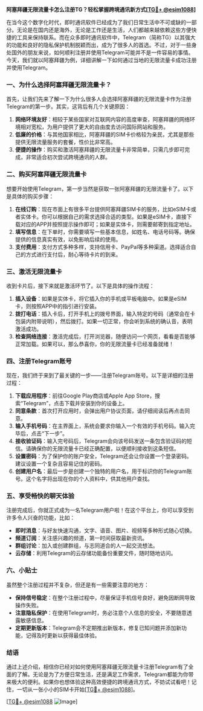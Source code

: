 **阿塞拜疆无限流量卡怎么注册TG？轻松掌握跨境通讯新方式[[TG💪+ @esim1088](https://t.me/s/esim1088)]**

在当今这个数字化时代，即时通讯软件已经成为了我们日常生活中不可或缺的一部分。无论是在国内还是海外，无论是工作还是生活，人们都越来越依赖这些方便快捷的工具来保持联系。而在众多即时通讯软件中，Telegram（简称TG）以其强大的功能和良好的隐私保护机制脱颖而出，成为了很多人的首选。不过，对于一些身处国外的朋友来说，如何顺利注册并使用Telegram可能并不是一件容易的事情。今天，我们就以阿塞拜疆为例，详细讲解一下如何通过当地的无限流量卡成功注册并使用Telegram。

### 一、为什么选择阿塞拜疆无限流量卡？

首先，让我们先来了解一下为什么很多人会选择阿塞拜疆的无限流量卡作为注册Telegram的第一步。其实，这背后有几个关键原因：

1. **网络环境友好**：相较于某些国家对互联网内容的高度审查，阿塞拜疆的网络环境相对宽松，为用户提供了更大的自由度去访问国际网站和服务。
2. **低廉的价格**：与其他国家相比，阿塞拜疆的SIM卡价格较为亲民，尤其是那些提供无限流量服务的套餐，性价比非常高。
3. **便捷的操作**：购买和激活阿塞拜疆的无限流量卡非常简单，只需几步即可完成，非常适合初次尝试跨境通讯的人群。

### 二、购买阿塞拜疆无限流量卡

想要开始使用Telegram，第一步当然是获取一张阿塞拜疆的无限流量卡了。以下是具体的购买步骤：

1. **在线订购**：现在市面上有很多平台提供阿塞拜疆SIM卡的服务，比如eSIM卡或者实体卡。你可以根据自己的需求选择合适的类型。如果是eSIM卡，直接下载对应的APP并按照提示操作即可；如果是实体卡，则需要邮寄到指定地址。
2. **填写信息**：在下单时，你需要填写一些基本信息，如姓名、电话号码等。确保提供的信息真实有效，以免影响后续的使用。
3. **支付费用**：支付方式多种多样，支持信用卡、PayPal等多种渠道。选择适合自己的方式进行支付后，耐心等待卡片的到来。

### 三、激活无限流量卡

收到卡片后，接下来就是激活环节了。以下是具体的操作流程：

1. **插入设备**：如果是实体卡，将它插入你的手机或平板电脑中。如果是eSIM卡，则按照APP中的指引进行安装。
2. **拨打电话**：插入卡后，打开手机上的拨号界面，输入特定的号码（通常会在卡包装内附带说明），然后拨打。如果一切正常，你会听到系统的确认音，表明激活成功。
3. **检查网络连接**：激活完成后，打开浏览器，随便访问一个网页，看看是否能够正常加载。如果可以，那么恭喜你，你的无限流量卡已经准备就绪！

### 四、注册Telegram账号

现在，我们终于来到了最关键的一步——注册Telegram账号。以下是详细的注册过程：

1. **下载应用程序**：前往Google Play商店或Apple App Store，搜索“Telegram”，点击下载并安装到你的设备上。
2. **同意条款**：首次打开应用时，会弹出用户协议页面，请仔细阅读后再点击同意。
3. **输入手机号码**：在主界面上，系统会要求你输入一个有效的手机号码。输入完毕后，点击“下一步”。
4. **接收验证码**：输入完号码后，Telegram会向该号码发送一条包含验证码的短信。请确保你的无限流量卡已经正确配置，以便顺利接收到这条短信。
5. **设置密码**：为了保护你的账户安全，Telegram还会让你设置一个登录密码。建议设置一个复杂且容易记住的密码。
6. **创建用户名**：最后一步是创建一个独特的用户名，用于标识你的Telegram账号。这个名字将出现在你的个人资料中，供其他用户查找。

### 五、享受畅快的聊天体验

注册完成后，你就正式成为一名Telegram用户啦！在这个平台上，你可以享受到许多令人兴奋的功能，比如：

- **即时消息**：与好友快速沟通，文字、语音、图片、视频等多种形式随心切换。
- **频道订阅**：关注感兴趣的频道，第一时间获取最新资讯。
- **群组讨论**：加入或创建群组，与志同道合的人一起交流想法。
- **云存储**：利用Telegram的云存储功能备份重要文件，随时随地访问。

### 六、小贴士

虽然整个注册过程并不复杂，但还是有一些需要注意的地方：

- **保持信号稳定**：在整个注册过程中，尽量保证手机信号良好，避免因断网导致操作失败。
- **注意隐私保护**：在使用Telegram时，务必注意个人信息的安全，不要随意透露敏感信息。
- **定期更新版本**：Telegram会不定期推出新版本，修复已知问题并添加新功能，记得及时更新以获得最佳体验。

### 结语

通过上述介绍，相信你已经对如何使用阿塞拜疆无限流量卡注册Telegram有了全面的了解。无论是为了方便日常生活，还是满足工作需求，Telegram都能为你带来极大的便利。如果你也想体验这种高效便捷的跨境通讯方式，不妨试试看吧！记住，一切从一张小小的SIM卡开始[[TG💪+ @esim1088](https://t.me/s/esim1088)]。

[[TG💪+ @esim1088](https://t.me/s/esim1088) ![Image](https://i.postimg.cc/4NQfJmqS/Snipaste-2025-05-13-00-14-12.png)]